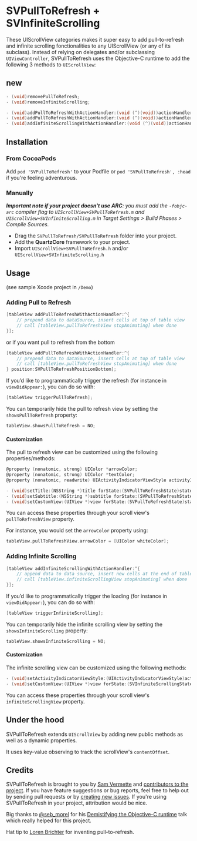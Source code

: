 # SVPullToRefresh + SVInfiniteScrolling

These UIScrollView categories makes it super easy to add pull-to-refresh and infinite scrolling fonctionalities to any UIScrollView (or any of its subclass). Instead of relying on delegates and/or subclassing `UIViewController`, SVPullToRefresh uses the Objective-C runtime to add the following 3 methods to `UIScrollView`:

## new

```objective-c
- (void)removePullToRefresh;
- (void)removeInfiniteScrolling;
```

```objective-c
- (void)addPullToRefreshWithActionHandler:(void (^)(void))actionHandler;
- (void)addPullToRefreshWithActionHandler:(void (^)(void))actionHandler position:(SVPullToRefreshPosition)position;
- (void)addInfiniteScrollingWithActionHandler:(void (^)(void))actionHandler;
```

## Installation

### From CocoaPods

Add `pod 'SVPullToRefresh'` to your Podfile or `pod 'SVPullToRefresh', :head` if you're feeling adventurous.

### Manually

_**Important note if your project doesn't use ARC**: you must add the `-fobjc-arc` compiler flag to `UIScrollView+SVPullToRefresh.m` and `UIScrollView+SVInfiniteScrolling.m` in Target Settings > Build Phases > Compile Sources._

* Drag the `SVPullToRefresh/SVPullToRefresh` folder into your project.
* Add the **QuartzCore** framework to your project.
* Import `UIScrollView+SVPullToRefresh.h` and/or `UIScrollView+SVInfiniteScrolling.h`

## Usage

(see sample Xcode project in `/Demo`)

### Adding Pull to Refresh

```objective-c
[tableView addPullToRefreshWithActionHandler:^{
    // prepend data to dataSource, insert cells at top of table view
    // call [tableView.pullToRefreshView stopAnimating] when done
}];
```
or if you want pull to refresh from the bottom

```objective-c
[tableView addPullToRefreshWithActionHandler:^{
    // prepend data to dataSource, insert cells at top of table view
    // call [tableView.pullToRefreshView stopAnimating] when done
} position:SVPullToRefreshPositionBottom];
```

If you’d like to programmatically trigger the refresh (for instance in `viewDidAppear:`), you can do so with:

```objective-c
[tableView triggerPullToRefresh];
```

You can temporarily hide the pull to refresh view by setting the `showsPullToRefresh` property:

```objective-c
tableView.showsPullToRefresh = NO;
```

#### Customization

The pull to refresh view can be customized using the following properties/methods:

```objective-c
@property (nonatomic, strong) UIColor *arrowColor;
@property (nonatomic, strong) UIColor *textColor;
@property (nonatomic, readwrite) UIActivityIndicatorViewStyle activityIndicatorViewStyle;

- (void)setTitle:(NSString *)title forState:(SVPullToRefreshState)state;
- (void)setSubtitle:(NSString *)subtitle forState:(SVPullToRefreshState)state;
- (void)setCustomView:(UIView *)view forState:(SVPullToRefreshState)state;
```

You can access these properties through your scroll view's `pullToRefreshView` property.

For instance, you would set the `arrowColor` property using:

```objective-c
tableView.pullToRefreshView.arrowColor = [UIColor whiteColor];
```

### Adding Infinite Scrolling

```objective-c
[tableView addInfiniteScrollingWithActionHandler:^{
    // append data to data source, insert new cells at the end of table view
    // call [tableView.infiniteScrollingView stopAnimating] when done
}];
```

If you’d like to programmatically trigger the loading (for instance in `viewDidAppear:`), you can do so with:

```objective-c
[tableView triggerInfiniteScrolling];
```

You can temporarily hide the infinite scrolling view by setting the `showsInfiniteScrolling` property:

```objective-c
tableView.showsInfiniteScrolling = NO;
```

#### Customization

The infinite scrolling view can be customized using the following methods:

```objective-c
- (void)setActivityIndicatorViewStyle:(UIActivityIndicatorViewStyle)activityIndicatorViewStyle;
- (void)setCustomView:(UIView *)view forState:(SVInfiniteScrollingState)state;
```

You can access these properties through your scroll view's `infiniteScrollingView` property. 

## Under the hood

SVPullToRefresh extends `UIScrollView` by adding new public methods as well as a dynamic properties. 

It uses key-value observing to track the scrollView's `contentOffset`.

## Credits

SVPullToRefresh is brought to you by [Sam Vermette](http://samvermette.com) and [contributors to the project](https://github.com/samvermette/SVPullToRefresh/contributors). If you have feature suggestions or bug reports, feel free to help out by sending pull requests or by [creating new issues](https://github.com/samvermette/SVPullToRefresh/issues/new). If you're using SVPullToRefresh in your project, attribution would be nice. 

Big thanks to [@seb_morel](http://twitter.com/seb_morel) for his [Demistifying the Objective-C runtime](http://cocoaheadsmtl.s3.amazonaws.com/demistifying-runtime.pdf) talk which really helped for this project. 

Hat tip to [Loren Brichter](http://twitter.com/lorenb) for inventing pull-to-refresh.